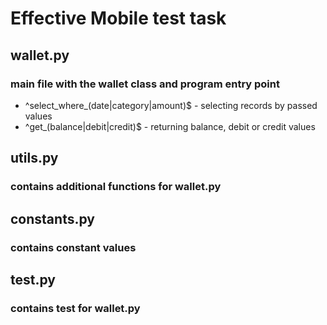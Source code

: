 # Effective Mobile test task

## wallet.py 
### main file with the wallet class and program entry point

- ^select_where_(date|category|amount)$ - selecting records by passed values
- ^get_(balance|debit|credit)$ - returning balance, debit or credit values

## utils.py
### contains additional functions for wallet.py

## constants.py 
### contains constant values

## test.py
### contains test for wallet.py

